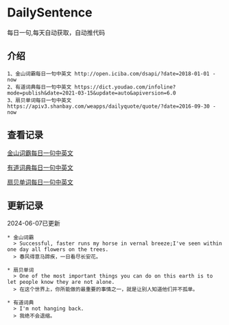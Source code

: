 # DailySentence

每日一句,每天自动获取，自动推代码

## 介绍

```
1、金山词霸每日一句中英文 http://open.iciba.com/dsapi/?date=2018-01-01 - now
2、有道词典每日一句中英文 https://dict.youdao.com/infoline?mode=publish&date=2021-03-15&update=auto&apiversion=6.0
3、扇贝单词每日一句中英文 https://apiv3.shanbay.com/weapps/dailyquote/quote/?date=2016-09-30 - now
```

## 查看记录

[金山词霸每日一句中英文](./data/iciba/)

[有道词典每日一句中英文](./data/youdao/)

[扇贝单词每日一句中英文](./data/shanbay/)

## 更新记录
2024-06-07已更新 
```
* 金山词霸
  > Successful, faster runs my horse in vernal breeze;I've seen within one day all flowers on the trees.
  > 春风得意马蹄疾，一日看尽长安花。

* 扇贝单词
  > One of the most important things you can do on this earth is to let people know they are not alone.
  > 在这个世界上，你所能做的最重要的事情之一，就是让别人知道他们并不孤单。

* 有道词典
  > I'm not hanging back.
  > 我绝不会退缩。

```
